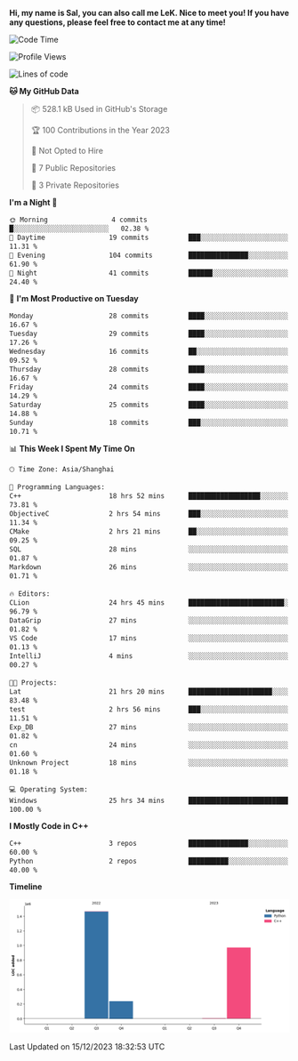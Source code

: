 **Hi, my name is Sal, you can also call me LeK. Nice to meet you! If you have any questions, please feel free to contact me at any time!**

<!--START_SECTION:waka-->
![Code Time](http://img.shields.io/badge/Code%20Time-95%20hrs%2058%20mins-blue)

![Profile Views](http://img.shields.io/badge/Profile%20Views-15-blue)

![Lines of code](https://img.shields.io/badge/From%20Hello%20World%20I%27ve%20Written-2.7%20million%20lines%20of%20code-blue)

**🐱 My GitHub Data** 

> 📦 528.1 kB Used in GitHub's Storage 
 > 
> 🏆 100 Contributions in the Year 2023
 > 
> 🚫 Not Opted to Hire
 > 
> 📜 7 Public Repositories 
 > 
> 🔑 3 Private Repositories 
 > 
**I'm a Night 🦉** 

```text
🌞 Morning                4 commits           █░░░░░░░░░░░░░░░░░░░░░░░░   02.38 % 
🌆 Daytime                19 commits          ███░░░░░░░░░░░░░░░░░░░░░░   11.31 % 
🌃 Evening                104 commits         ███████████████░░░░░░░░░░   61.90 % 
🌙 Night                  41 commits          ██████░░░░░░░░░░░░░░░░░░░   24.40 % 
```
📅 **I'm Most Productive on Tuesday** 

```text
Monday                   28 commits          ████░░░░░░░░░░░░░░░░░░░░░   16.67 % 
Tuesday                  29 commits          ████░░░░░░░░░░░░░░░░░░░░░   17.26 % 
Wednesday                16 commits          ██░░░░░░░░░░░░░░░░░░░░░░░   09.52 % 
Thursday                 28 commits          ████░░░░░░░░░░░░░░░░░░░░░   16.67 % 
Friday                   24 commits          ████░░░░░░░░░░░░░░░░░░░░░   14.29 % 
Saturday                 25 commits          ████░░░░░░░░░░░░░░░░░░░░░   14.88 % 
Sunday                   18 commits          ███░░░░░░░░░░░░░░░░░░░░░░   10.71 % 
```


📊 **This Week I Spent My Time On** 

```text
🕑︎ Time Zone: Asia/Shanghai

💬 Programming Languages: 
C++                      18 hrs 52 mins      ██████████████████░░░░░░░   73.81 % 
ObjectiveC               2 hrs 54 mins       ███░░░░░░░░░░░░░░░░░░░░░░   11.34 % 
CMake                    2 hrs 21 mins       ██░░░░░░░░░░░░░░░░░░░░░░░   09.25 % 
SQL                      28 mins             ░░░░░░░░░░░░░░░░░░░░░░░░░   01.87 % 
Markdown                 26 mins             ░░░░░░░░░░░░░░░░░░░░░░░░░   01.71 % 

🔥 Editors: 
CLion                    24 hrs 45 mins      ████████████████████████░   96.79 % 
DataGrip                 27 mins             ░░░░░░░░░░░░░░░░░░░░░░░░░   01.82 % 
VS Code                  17 mins             ░░░░░░░░░░░░░░░░░░░░░░░░░   01.13 % 
IntelliJ                 4 mins              ░░░░░░░░░░░░░░░░░░░░░░░░░   00.27 % 

🐱‍💻 Projects: 
Lat                      21 hrs 20 mins      █████████████████████░░░░   83.48 % 
test                     2 hrs 56 mins       ███░░░░░░░░░░░░░░░░░░░░░░   11.51 % 
Exp_DB                   27 mins             ░░░░░░░░░░░░░░░░░░░░░░░░░   01.82 % 
cn                       24 mins             ░░░░░░░░░░░░░░░░░░░░░░░░░   01.60 % 
Unknown Project          18 mins             ░░░░░░░░░░░░░░░░░░░░░░░░░   01.18 % 

💻 Operating System: 
Windows                  25 hrs 34 mins      █████████████████████████   100.00 % 
```

**I Mostly Code in C++** 

```text
C++                      3 repos             ███████████████░░░░░░░░░░   60.00 % 
Python                   2 repos             ██████████░░░░░░░░░░░░░░░   40.00 % 
```



**Timeline**

![Lines of Code chart](https://raw.githubusercontent.com/LeKZzzz/LeKZzzz/master/assets/bar_graph.png)


 Last Updated on 15/12/2023 18:32:53 UTC
<!--END_SECTION:waka-->
